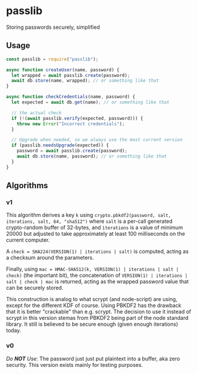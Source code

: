 # passlib

Storing passwords securely, simplified

## Usage

```js
const passlib = require("passlib");

async function createUser(name, password) {
  let wrapped = await passlib.create(password);
  await db.store(name, wrapped); // or something like that
}

async function checkCredentials(name, password) {
  let expected = await db.get(name); // or something like that

  // the actual check
  if (!(await passlib.verify(expected, password))) {
    throw new Error("Incorrect credentials");
  }

  // Upgrade when needed, so we always use the most current version
  if (passlib.needsUpgrade(expected)) {
    password = await passlib.create(password);
    await db.store(name, password); // or something like that
  }
}
```

## Algorithms

### v1

This algorithm derives a key `k` using
`crypto.pbkdf2(password, salt, iterations, salt, 64, "sha512")`
where `salt` is a per-call generated crypto-random buffer of 32-bytes, and
`ìterations` is a value of minimum 20000 but adjusted to take approximately at
least 100 milliseconds on the current computer.

A `check = SHA224(VERSION(1) | iterations | salt)` is computed, acting as a
checksum around the parameters.

Finally, using `mac = HMAC-SHA512(k, VERSION(1) | iterations | salt | check)`
(the important bit), the concatenation of
`VERSION(1) | iterations | salt | check | mac` is returned, acting as the
wrapped password value that can be securely stored.

This construction is analog to what scrypt (and node-script) are using, except
for the different KDF of course.
Using PBKDF2 has the drawback that it is better "crackable" than e.g. scrypt.
The decision to use it instead of scrypt in this version stemas from PBKDF2
being part of the node standard library. It still is believed to be secure
enough (given enough iterations) today.

### v0

*Do **NOT** Use*: The password just just put plaintext into a buffer,
aka zero security. This version exists mainly for testing purposes.
